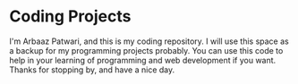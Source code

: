 # Coding Projects

I'm Arbaaz Patwari, and this is my coding repository. I will use this space as a backup for my programming projects probably. You can use this code to help in your learning of programming and web development if you want. Thanks for stopping by, and have a nice day.


